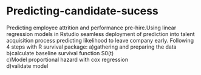 # Predicting-candidate-sucess
Predicting employee attrition and performance pre-hire.Using linear regression models in Rstudio
seamless deployment of prediction into talent acquisition process predicting likelihood to leave company early.
Following 4 steps with R survival package:  a)gathering and preparing the data 
b)calculate baseline survival function S0(t)   
c)Model proportional hazard with cox regression  
d)validate model
